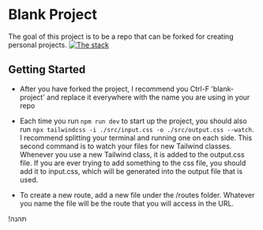 # Blank Project
The goal of this project is to be a repo that can be forked for creating personal projects.
[![The stack](https://skillicons.dev/icons?i=react,ts,tailwind)](https://skillicons.dev)

## Getting Started

- After you have forked the project, I recommend you Ctrl-F 'blank-project' and replace it everywhere with the name you are using in your repo

- Each time you run `npm run dev` to start up the project, you should also run `npx tailwindcss -i ./src/input.css -o ./src/output.css --watch`. I recommend splitting your terminal and running one on each side. This second command is to watch your files for new Tailwind classes. Whenever you use a new Tailwind class, it is added to the output.css file. If you are ever trying to add something to the css file, you should add it to input.css, which will be generated into the output file that is used.

- To create a new route, add a new file under the /routes folder. Whatever you name the file will be the route that you will access in the URL.


!תהנה


